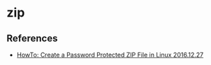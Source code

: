 # zip

## References
* [HowTo: Create a Password Protected ZIP File in Linux 2016.12.27](https://www.shellhacks.com/create-password-protected-zip-file-linux/)